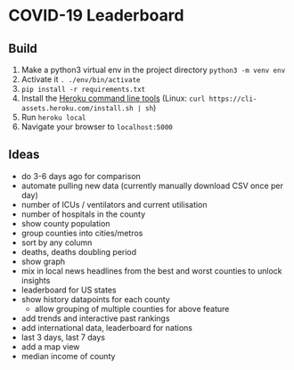 # COVID-19 Leaderboard

## Build


1. Make a python3 virtual env in the project directory `python3 -m venv env`
2. Activate it `. ./env/bin/activate`
3. `pip install -r requirements.txt`
4. Install the [Heroku command line tools](https://devcenter.heroku.com/articles/heroku-cli) (Linux: `curl https://cli-assets.heroku.com/install.sh | sh`)
5. Run `heroku local`
6. Navigate your browser to `localhost:5000`

## Ideas

- do 3-6 days ago for comparison
- automate pulling new data (currently manually download CSV once per day)
- number of ICUs / ventilators and current utilisation
- number of hospitals in the county
- show county population
- group counties into cities/metros
- sort by any column
- deaths, deaths doubling period
- show graph
- mix in local news headlines from the best and worst counties to unlock insights
- leaderboard for US states
- show history datapoints for each county
    - allow grouping of multiple counties for above feature
- add trends and interactive past rankings
- add international data, leaderboard for nations
- last 3 days, last 7 days
- add a map view
- median income of county
